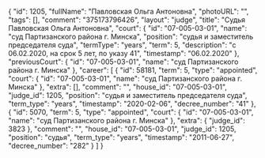 {
    "id": 1205,
    "fullName": "Павловская Ольга Антоновна",
    "photoURL": "",
    "tags": [],
    "comment": "375173796426",
    "layout": "judge",
    "title": "Судья Павловская Ольга Антоновна",
    "court": {
        "id": "07-005-03-01",
        "name": "суд Партизанского района г. Минска",
        "position": "судья и заместитель председателя суда",
        "termType": "years",
        "term": 5,
        "description": "c 06.02.2020, на срок 5 лет, по указу 41",
        "timestamp": "06.02.2020"
    },
    "previousCourt": {
        "id": "07-005-03-01",
        "name": "суд Партизанского района г. Минска"
    },
    "career": [
        {
            "id": 58181,
            "term": 5,
            "type": "appointed",
            "court": {
                "id": "07-005-03-01",
                "name": "суд Партизанского района г. Минска"
            },
            "extra": [],
            "comment": "",
            "house_id": "07-005-03-01",
            "judge_id": 1205,
            "position": "судья и заместитель председателя суда",
            "term_type": "years",
            "timestamp": "2020-02-06",
            "decree_number": "41"
        },
        {
            "id": 5070,
            "term": 5,
            "type": "appointed",
            "court": {
                "id": "07-005-03-01",
                "name": "суд Партизанского района г. Минска"
            },
            "extra": {
                "judge_id": 3823
            },
            "comment": "",
            "house_id": "07-005-03-01",
            "judge_id": 1205,
            "position": "судья",
            "term_type": "years",
            "timestamp": "2011-06-27",
            "decree_number": "282"
        }
    ]
}